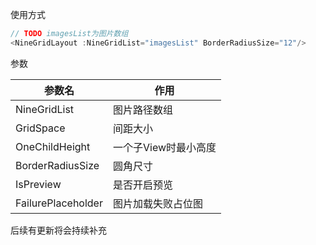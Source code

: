 使用方式

```javascript
// TODO imagesList为图片数组
<NineGridLayout :NineGridList="imagesList" BorderRadiusSize="12"/>
```
参数

|参数名| 作用 |
|--|--|
| NineGridList | 图片路径数组 |
|GridSpace| 间距大小 |
| OneChildHeight| 一个子View时最小高度 |
| BorderRadiusSize|圆角尺寸 |
| IsPreview|是否开启预览 |
| FailurePlaceholder|图片加载失败占位图 |

后续有更新将会持续补充
